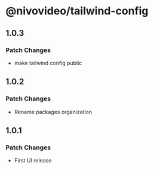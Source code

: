 # @nivovideo/tailwind-config

## 1.0.3

### Patch Changes

- make tailwind config public

## 1.0.2

### Patch Changes

- Rename packages organization

## 1.0.1

### Patch Changes

- First UI release
